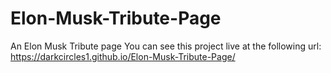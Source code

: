 # Elon-Musk-Tribute-Page
An Elon Musk Tribute page
You can see this project live at the following url:
https://darkcircles1.github.io/Elon-Musk-Tribute-Page/
